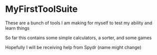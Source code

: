 MyFirstToolSuite
================

These are a bunch of tools I am making for myself to test my ability and learn things

So far this contains some simple calculators, a sorter, and some games

Hopefully I will be receiving help from Spydr (name might change)
